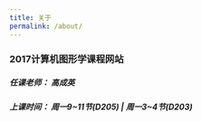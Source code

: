 ```yaml
---
title: 关于
permalink: /about/
---
```


### 2017计算机图形学课程网站
##### 任课老师： 高成英
##### 上课时间： 周一9~11节(D205) | 周一3~4节(D203)

